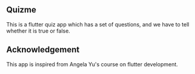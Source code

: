 ## Quizme
This is a flutter quiz app which has a set of questions, and we have to tell whether it is true or false.

## Acknowledgement
This app is inspired from Angela Yu's course on flutter development. 
